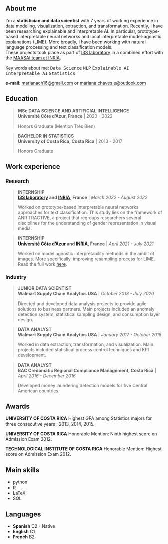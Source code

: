 ## About me

I'm a **statistician and data scientist** with 7 years of working experience in data modeling, visualization, extraction, and transformation. 
Recently, I have been researching explainable and interpretable AI. 
In particular, prototype-based interpretable neural networks and local interpretable model-agnostic explanations (LIME).
More broadly, I have been working with natural language processing and text classification models.     
These projects took place as part of [I3S laboratory](https://www.i3s.unice.fr/) in a combined effort with the [MAASAI team at INRIA](https://team.inria.fr/maasai/). 

Key words about me:
<kbd>Data Science</kbd> <kbd>NLP</kbd> <kbd>Explainable AI</kbd> <kbd>Interpretable AI</kbd> <kbd>Statistics</kbd>

**e-mail**: marianach16@gmail.com or mariana.chaves.e@outlook.com

## Education

> **MSc DATA SCIENCE AND ARTIFICIAL INTELLIGENCE**  
> **Université Côte d’Azur, France** | 2020 - 2022
>
> Honors Graduate (Mention Très Bien)


> **BACHELOR IN STATISTICS**  
> **University of Costa Rica, Costa Rica** | 2013 - 2017 
>
> Honors Graduate


## Work experience

### Research

> **INTERNSHIP**  
> **[I3S laboratory](https://www.i3s.unice.fr/) and [INRIA](https://team.inria.fr/maasai/), France** | *March 2022 - August 2022*
> 
> Worked on prototype-based interpretable neural networks approaches for text classification. This study lies on the framework of ANR TRACTIVE, a project that regroups researchers several disciplines for the understanding of gender representation in visual media.  

> **INTERNSHIP**  
> **[Université Côte d’Azur](https://univ-cotedazur.fr/laboratoires/laboratoire-jean-alexandre-dieudonne-ljad-1) and [INRIA](https://team.inria.fr/maasai/), France** | *April 2021 - July 2021*
> 
> Worked on model agnostic interpretability methods in the ambit of images. More specifically, improving resampling process for LIME. Read the full work [here](https://github.com/m-chaves/m-chaves.github.io/blob/main/LIME_resampling_methods.pdf).

### Industry

> **JUNIOR DATA SCIENTIST**  
> **Walmart Supply Chain Analytics USA** | *October 2018 - July 2020*
> 
> Directed and developed data analysis projects to provide agile solutions to business partners. Main projects included an anomaly detection system, statistical sampling design, and consumption layer design.

> **DATA ANALYST**  
> **Walmart Supply Chain Analytics USA** | *January 2017 - October 2018*
> 
> Worked in data extraction, transformation, and visualization. Main projects included statistical process control techniques and KPI development.

> **DATA ANALYST**  
> **BAC Credomatic Regional Compliance Management, Costa Rica** | *April 2016 - December 2016*
> 
> Developed money laundering detection models for five Central American countries.

## Awards

**UNIVERSITY OF COSTA RICA**
Highest GPA among Statistics majors for three consecutive years : 2013, 2014, 2015.

**UNIVERSITY OF COSTA RICA**
Honorable Mention: Ninth highest score on Admission Exam 2012.

**TECHNOLOGICAL INSTITUTE OF COSTA RICA**
Honorable Mention: Highest score on Admission Exam 2012.

## Main skills

- python
- R
- LaTeX
- SQL
<!-- - Tableau -->
<!-- - Alteryx -->

## Languages

* **Spanish** C2 - Native
* **English** C1
* **French** B2
<!-- * **Portuguese** A1 -->
